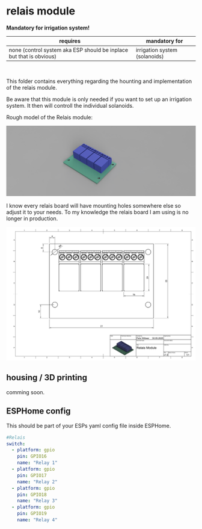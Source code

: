 # relais module

**Mandatory for irrigation system!**

| requires                                                            | mandatory for                 |
| ------------------------------------------------------------------- | ----------------------------- |
| none (control system aka ESP should be inplace but that is obvious) | irrigation system (solanoids) |

<br>

This folder contains everything regarding the hounting and implementation of the relais module.

Be aware that this module is only needed if you want to set up an irrigation system. It then will controll the individual solanoids.

Rough model of the Relais module:

![relais board](./relais_board.png)


I know every relais board will have mounting holes somewhere else so adjust it to your needs. To my knowledge the relais board I am using is no longer in production.

![relais board drawing](./relais_board_drawing.png)

## housing / 3D printing

comming soon.


## ESPHome config

This should be part of your ESPs yaml config file inside ESPHome.

``` yaml
#Relais
switch:
  - platform: gpio
    pin: GPIO16
    name: "Relay 1"
  - platform: gpio
    pin: GPIO17
    name: "Relay 2"
  - platform: gpio
    pin: GPIO18
    name: "Relay 3"
  - platform: gpio
    pin: GPIO19
    name: "Relay 4"
```